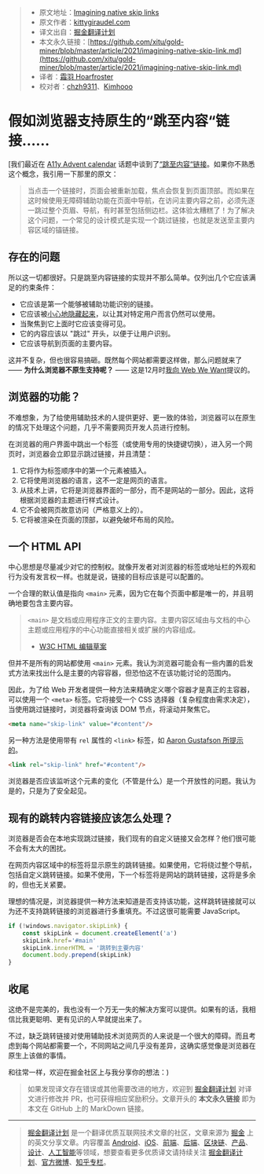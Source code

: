 > * 原文地址：[Imagining native skip links](https://kittygiraudel.com/2021/03/07/imagining-native-skip-links/)
> * 原文作者：[kittygiraudel.com](https://kittygiraudel.com/)
> * 译文出自：[掘金翻译计划](https://github.com/xitu/gold-miner)
> * 本文永久链接：[https://github.com/xitu/gold-miner/blob/master/article/2021/imagining-native-skip-link.md](https://github.com/xitu/gold-miner/blob/master/article/2021/imagining-native-skip-link.md)
> * 译者：[霜羽 Hoarfroster](https://github.com/Hoarfroster)
> * 校对者：[chzh9311](https://github.com/chzh9311)、[Kimhooo](https://github.com/Kimhooo)

# 假如浏览器支持原生的“跳至内容“链接……

[我们最近在 [A11y Advent calendar](https://kittygiraudel.com/2020/12/01/a11y-advent-calendar/) 话题中谈到了[“跳至内容“链接](https://kittygiraudel.com/2020/12/06/a11y-advent-skip-to-content/)。如果你不熟悉这个概念，我引用一下那里的原文：

> 当点击一个链接时，页面会被重新加载，焦点会恢复到页面顶部。而如果在这时候使用无障碍辅助功能在页面中导航，在访问主要内容之前，必须先逐一跳过整个页眉、导航，有时甚至包括侧边栏。这体验太糟糕了！为了解决这个问题，一个常见的设计模式是实现一个跳过链接，也就是发送至主要内容区域的锚链接。

## 存在的问题

所以这一切都很好。只是跳至内容链接的实现并不那么简单。仅列出几个它应该满足的约束条件：

* 它应该是第一个能够被辅助功能识别的链接。
* 它应该被[小心地隐藏起来](https://kittygiraudel.com/2021/02/17/hiding-content-responsibly/)，以让其对特定用户而言仍然可以使用。
* 当聚焦到它上面时它应该变得可见。
* 它的内容应该以 "跳过" 开头，以便于让用户识别。
* 它应该导航到页面的主要内容。

这并不复杂，但也很容易搞砸。既然每个网站都需要这样做，那么问题就来了 —— **为什么浏览器不原生支持呢？** —— 这是12月时[我向 Web We Want](https://github.com/WebWeWant/webwewant.fyi/discussions/233)提议的。

## 浏览器的功能？

不难想象，为了给使用辅助技术的人提供更好、更一致的体验，浏览器可以在原生的情况下处理这个问题，几乎不需要网页开发人员进行控制。

在浏览器的用户界面中跳出一个标签（或使用专用的快捷键切换），进入另一个网页时，浏览器会立即显示跳过链接，并且清楚：

1. 它将作为标签顺序中的第一个元素被插入。
2. 它将使用浏览器的语言，这不一定是网页的语言。
3. 从技术上讲，它将是浏览器界面的一部分，而不是网站的一部分。因此，这将根据浏览器的主题进行样式设计。
4. 它不会被网页故意访问（严格意义上的）。
5. 它将被渲染在页面的顶部，以避免破坏布局的风险。

## 一个 HTML API

中心思想是尽量减少对它的控制权。就像开发者对浏览器的标签或地址栏的外观和行为没有发言权一样。也就是说，链接的目标应该是可以配置的。

一个合理的默认值是指向 `<main>` 元素，因为它在每个页面中都是唯一的，并且明确地要包含主要内容。

> `<main>` 是文档或应用程序正文的主要内容。主要内容区域由与文档的中心主题或应用程序的中心功能直接相关或扩展的内容组成。
> - [W3C HTML 编辑草案](https://html.spec.whatwg.org/multipage/grouping-content.html#the-main-element)

但并不是所有的网站都使用 `<main>` 元素。我认为浏览器可能会有一些内置的启发式方法来找出什么是主要的内容容器，但恐怕这不在该功能讨论的范围内。

因此，为了给 Web 开发者提供一种方法来精确定义哪个容器才是真正的主容器，可以使用一个 `<meta>` 标签。它将接受一个 CSS 选择器（复杂程度由需求决定），当使用跳过链接时，浏览器将查询该 DOM 节点，将滚动并聚焦它。

```html
<meta name="skip-link" value="#content"/>
```

另一种方法是使用带有 `rel` 属性的 `<link>` 标签，如 [Aaron Gustafson 所提示的](https://github.com/WebWeWant/webwewant.fyi/discussions/233#discussioncomment-146471)。

```html
<link rel="skip-link" href="#content"/>
```

浏览器是否应该监听这个元素的变化（不管是什么）是一个开放性的问题。我认为是的，只是为了安全起见。

## 现有的跳转内容链接应该怎么处理？

浏览器是否会在本地实现跳过链接，我们现有的自定义链接又会怎样？他们很可能不会有太大的困扰。

在网页内容区域中的标签将显示原生的跳转链接。如果使用，它将绕过整个导航，包括自定义跳转链接。如果不使用，下一个标签将是网站的跳转链接，这将是多余的，但也无关紧要。

理想的情况是，浏览器提供一种方法来知道是否支持该功能，这样跳转链接就可以为还不支持跳转链接的浏览器进行多重填充。不过这很可能需要 JavaScript。

```js
if (!windows.navigator.skipLink) {
    const skipLink = document.createElement('a')
    skipLink.href='#main'
    skipLink.innerHTML = '跳转到主要内容'
    document.body.prepend(skipLink)
}
```

## 收尾

这绝不是完美的，我也没有一个万无一失的解决方案可以提供。如果有的话，我相信比我更聪明、更有见识的人早就提出来了。

不过，缺乏跳转链接对使用辅助技术浏览网页的人来说是一个很大的障碍。而且考虑到每个网站都需要一个，不同网站之间几乎没有差异，这确实感觉像是浏览器在原生上该做的事情。

和往常一样，欢迎在掘金社区上与我分享你的想法：)

> 如果发现译文存在错误或其他需要改进的地方，欢迎到 [掘金翻译计划](https://github.com/xitu/gold-miner) 对译文进行修改并 PR，也可获得相应奖励积分。文章开头的 **本文永久链接** 即为本文在 GitHub 上的 MarkDown 链接。

---

> [掘金翻译计划](https://github.com/xitu/gold-miner) 是一个翻译优质互联网技术文章的社区，文章来源为 [掘金](https://juejin.im) 上的英文分享文章。内容覆盖 [Android](https://github.com/xitu/gold-miner#android)、[iOS](https://github.com/xitu/gold-miner#ios)、[前端](https://github.com/xitu/gold-miner#前端)、[后端](https://github.com/xitu/gold-miner#后端)、[区块链](https://github.com/xitu/gold-miner#区块链)、[产品](https://github.com/xitu/gold-miner#产品)、[设计](https://github.com/xitu/gold-miner#设计)、[人工智能](https://github.com/xitu/gold-miner#人工智能)等领域，想要查看更多优质译文请持续关注 [掘金翻译计划](https://github.com/xitu/gold-miner)、[官方微博](http://weibo.com/juejinfanyi)、[知乎专栏](https://zhuanlan.zhihu.com/juejinfanyi)。
